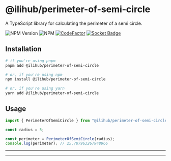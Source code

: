 # @ilihub/perimeter-of-semi-circle

A TypeScript library for calculating the perimeter of a semi circle.

![NPM Version](https://img.shields.io/npm/v/%40ilihub%2Fperimeter-of-semi-circle?color=33cd56&logo=npm)
![NPM](https://img.shields.io/npm/l/%40ilihub%2Fperimeter-of-semi-circle)
[![CodeFactor](https://www.codefactor.io/repository/github/ilihub/npm/badge)](https://www.codefactor.io/repository/github/ilihub/npm)
[![Socket Badge](https://socket.dev/api/badge/npm/package/@ilihub/perimeter-of-semi-circle)](https://socket.dev/npm/package/@ilihub/perimeter-of-semi-circle)

## Installation

```bash
# if you're using pnpm
pnpm add @ilihub/perimeter-of-semi-circle

# or, if you're using npm
npm install @ilihub/perimeter-of-semi-circle

# or, if you're using yarn
yarn add @ilihub/perimeter-of-semi-circle
```

## Usage

```javascript
import { PerimeterOfSemiCircle } from "@ilihub/perimeter-of-semi-circle";

const radius = 5;

const perimeter = PerimeterOfSemiCircle(radius);
console.log(perimeter); // 25.707963267948966
```

---

<!-- sponsors_and_backers_section_start -->

<!-- sponsors_and_backers_section_end -->

---

